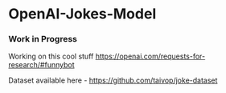 # OpenAI-Jokes-Model
### Work in Progress  
Working on this cool stuff 
https://openai.com/requests-for-research/#funnybot 

Dataset available here -  https://github.com/taivop/joke-dataset  
